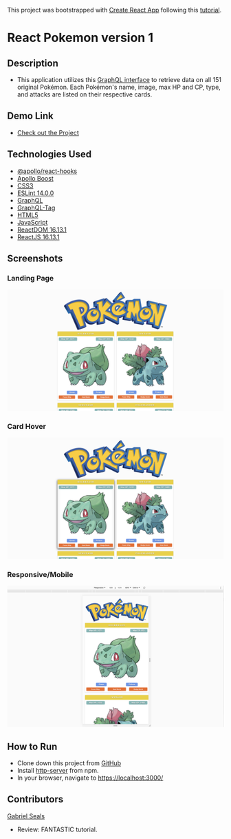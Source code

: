 This project was bootstrapped with [Create React App](https://github.com/facebook/create-react-app) following this [tutorial](https://youtu.be/yKFoAF7J0mc).

# React Pokemon version 1

## Description

* This application utilizes this [GraphQL interface](https://graphql-pokemon2.vercel.app/) to retrieve data on all 151 original Pokémon. Each Pokémon's name, image, max HP and CP, type, and attacks are listed on their respective cards.

## Demo Link

* [Check out the Project](https://gseals.github.io/pokemon)

## Technologies Used

* [@apollo/react-hooks](https://www.apollographql.com/docs/react/api/react-hooks/)
* [Apollo Boost](https://www.apollographql.com/docs/react/get-started/#apollo-boost)
* [CSS3](https://www.w3.org/Style/CSS/Overview.en.html)
* [ESLint 14.0.0](https://eslint.org/)
* [GraphQL](https://graphql.org/)
* [GraphQL-Tag](https://www.npmjs.com/package/graphql-tag)
* [HTML5](https://html.spec.whatwg.org/multipage/)
* [JavaScript](https://www.javascript.com/)
* [ReactDOM 16.13.1](https://www.npmjs.com/package/react-dom)
* [ReactJS 16.13.1](https://reactjs.org/docs/create-a-new-react-app.html)

## Screenshots

### Landing Page
![Landing Page](https://raw.githubusercontent.com/gseals/pokemon/master/screenshots/Landing%20Page.png)

### Card Hover
![Card Hover](https://raw.githubusercontent.com/gseals/pokemon/master/screenshots/Card%20Hover.png)

### Responsive/Mobile
![Responsive/Mobile](https://raw.githubusercontent.com/gseals/pokemon/master/screenshots/Responsive%3AMobile.png)

## How to Run

* Clone down this project from [GitHub](https://github.com/gseals/pokemon)
* Install [http-server](https://www.npmjs.com/package/http-server) from npm.
* In your browser, navigate to [https://localhost:3000/](https://localhost:3000/)

## Contributors

[Gabriel Seals](https://github.com/gseals)

* Review: FANTASTIC tutorial.
